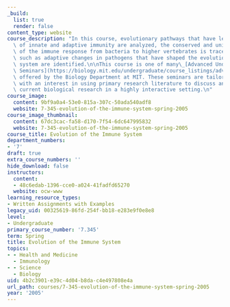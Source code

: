 ```yaml
---
_build:
  list: true
  render: false
content_type: website
course_description: "In this course, evolutionary pathways that have led to the development\
  \ of innate and adaptive immunity are analyzed, the conserved and unique features\
  \ of the immune response from bacteria to higher vertebrates is traced, and factors,\
  \ such as adaptive changes in pathogens that have shaped the evolution of immune\
  \ system are identified.\n\nThis course is one of many\_[Advanced Undergraduate\
  \ Seminars](https://biology.mit.edu/undergraduate/course_listings/advanced_undergraduate_seminars)\
  \ offered by the Biology Department at MIT. These seminars are tailored for students\
  \ with an interest in using primary research literature to discuss and learn about\
  \ current biological research in a highly interactive setting.\n"
course_image:
  content: 9bf9a0a4-53e0-815a-307c-50ada540adf8
  website: 7-345-evolution-of-the-immune-system-spring-2005
course_image_thumbnail:
  content: 67dc3cac-fa58-d170-7f54-6dc647995832
  website: 7-345-evolution-of-the-immune-system-spring-2005
course_title: Evolution of the Immune System
department_numbers:
- '7'
draft: true
extra_course_numbers: ''
hide_download: false
instructors:
  content:
  - 48c6edab-1396-cce0-a024-41fadfd65270
  website: ocw-www
learning_resource_types:
- Written Assignments with Examples
legacy_uid: 00325619-86fd-254f-bb18-e283e9f0e8e8
level:
- Undergraduate
primary_course_number: '7.345'
term: Spring
title: Evolution of the Immune System
topics:
- - Health and Medicine
  - Immunology
- - Science
  - Biology
uid: 4b2c3901-e39c-4d04-b8da-c4e497808e4a
url_path: courses/7-345-evolution-of-the-immune-system-spring-2005
year: '2005'
---
```

